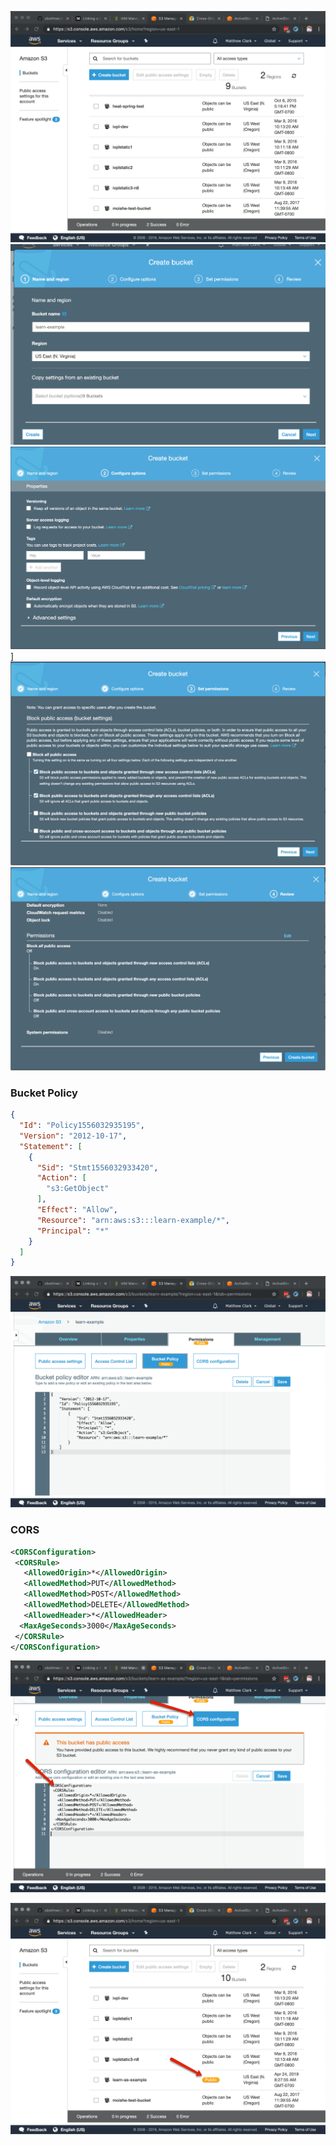 ![Create Bucket](./assets/01-create-bucket.png)
![Bucket Name](./assets/02-bucket-name.png)
![Configure Options](./assets/03-configure-options.png)]
![Permissions](./assets/03-permissions.png)
![Review](./assets/03-review.png)

### Bucket Policy
```json
{
  "Id": "Policy1556032935195",
  "Version": "2012-10-17",
  "Statement": [
    {
      "Sid": "Stmt1556032933420",
      "Action": [
        "s3:GetObject"
      ],
      "Effect": "Allow",
      "Resource": "arn:aws:s3:::learn-example/*",
      "Principal": "*"
    }
  ]
}

```

![Bucket Policy](./assets/04-bucket-policy.png)

### CORS
```xml
<CORSConfiguration>
 <CORSRule>
   <AllowedOrigin>*</AllowedOrigin>
   <AllowedMethod>PUT</AllowedMethod>
   <AllowedMethod>POST</AllowedMethod>
   <AllowedMethod>DELETE</AllowedMethod>
   <AllowedHeader>*</AllowedHeader>
  <MaxAgeSeconds>3000</MaxAgeSeconds>
 </CORSRule>
</CORSConfiguration>
```

![CORS](./assets/06-cors.png)


![Public Bucket](./assets/07-public%20bucket.png?raw=true)
